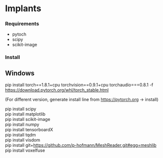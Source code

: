 # Implants

### Requirements

* pytoch
* scipy
* scikit-image


### Install

## Windows

pip install torch==1.8.1+cpu torchvision==0.9.1+cpu torchaudio===0.8.1 -f https://download.pytorch.org/whl/torch_stable.html  

(For different version, generate install line from https://pytorch.org -> install)  

pip install scipy  
pip install matplotlib  
pip install scikit-image   
pip install numpy  
pip install tensorboardX  
pip install tqdm  
pip install visdom  
pip install git+https://github.com/p-hofmann/MeshReader.git#egg=meshlib  
pip install voxelfuse  